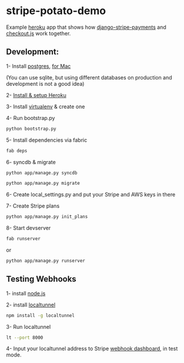stripe-potato-demo
==================

Example [heroku] app that shows how [django-stripe-payments] and [checkout.js] work together.

Development:
---------------
1- Install [postgres], [for Mac]

(You can use sqlite, but using different databases on production and development is not a good idea)

2- [Install & setup Heroku]

3- Install [virtualenv] & create one

4- Run bootstrap.py
```sh
python bootstrap.py
```
5- Install dependencies via fabric
```sh
fab deps
```
6- syncdb & migrate
```sh
python app/manage.py syncdb
```
```sh
python app/manage.py migrate
```
6- Create local_settings.py and put your Stripe and AWS keys in there

7- Create Stripe plans
```sh
python app/manage.py init_plans
```
8- Start devserver
```sh
fab runserver
```
or
```sh
python app/manage.py runserver
```

Testing Webhooks
-------------------------

1- install [node.js]

2- install [localtunnel]
```sh
npm install -g localtunnel
```
3- Run localtunnel
```sh
lt --port 8000
```
4- Input your localtunnel address to Stripe [webhook dashboard], in test mode.


[postgres]: http://www.postgresql.org/
[for Mac]: http://postgresapp.com/
[heroku]: http://heroku.com  
[Install & setup Heroku]: https://devcenter.heroku.com/articles/quickstart
[virtualenv]: http://virtualenvwrapper.readthedocs.org/en/latest/
[django-stripe-payments]: https://github.com/eldarion/django-stripe-payments
[checkout.js]: https://stripe.com/docs/checkout
[node.js]: http://nodejs.org/download/
[localtunnel]: http://localtunnel.me/
[webhook dashboard]: https://manage.stripe.com/account/webhooks
